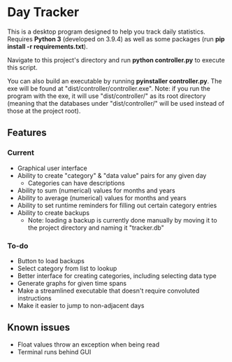 # Day Tracker
This is a desktop program designed to help you track daily statistics. Requires **Python 3** (developed on 3.9.4) as well as some packages (run **pip install -r requirements.txt**). 

Navigate to this project's directory and run **python controller.py** to execute this script.

You can also build an executable by running **pyinstaller controller.py**. The exe will be found at "dist/controller/controller.exe". Note: if you run the program with the exe, it will use "dist/controller/" as its root directory (meaning that the databases under "dist/controller/" will be used instead of those at the project root).

## Features
### Current
 * Graphical user interface
 * Ability to create "category" & "data value" pairs for any given day
   * Categories can have descriptions
 * Ability to sum (numerical) values for months and years
 * Ability to average (numerical) values for months and years
 * Ability to set runtime reminders for filling out certain category entries
 * Ability to create backups
   * Note: loading a backup is currently done manually by moving it to the project directory and naming it "tracker.db"

### To-do
 * Button to load backups
 * Select category from list to lookup
 * Better interface for creating categories, including selecting data type
 * Generate graphs for given time spans
 * Make a streamlined executable that doesn't require convoluted instructions
 * Make it easier to jump to non-adjacent days

## Known issues
 * Float values throw an exception when being read
 * Terminal runs behind GUI
